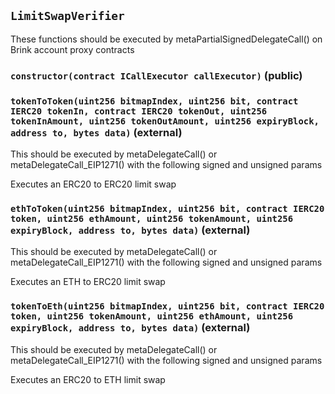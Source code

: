 ## `LimitSwapVerifier`

These functions should be executed by metaPartialSignedDelegateCall() on Brink account proxy contracts




### `constructor(contract ICallExecutor callExecutor)` (public)





### `tokenToToken(uint256 bitmapIndex, uint256 bit, contract IERC20 tokenIn, contract IERC20 tokenOut, uint256 tokenInAmount, uint256 tokenOutAmount, uint256 expiryBlock, address to, bytes data)` (external)

This should be executed by metaDelegateCall() or metaDelegateCall_EIP1271() with the following signed and unsigned params


Executes an ERC20 to ERC20 limit swap


### `ethToToken(uint256 bitmapIndex, uint256 bit, contract IERC20 token, uint256 ethAmount, uint256 tokenAmount, uint256 expiryBlock, address to, bytes data)` (external)

This should be executed by metaDelegateCall() or metaDelegateCall_EIP1271() with the following signed and unsigned params


Executes an ETH to ERC20 limit swap


### `tokenToEth(uint256 bitmapIndex, uint256 bit, contract IERC20 token, uint256 tokenAmount, uint256 ethAmount, uint256 expiryBlock, address to, bytes data)` (external)

This should be executed by metaDelegateCall() or metaDelegateCall_EIP1271() with the following signed and unsigned params


Executes an ERC20 to ETH limit swap





